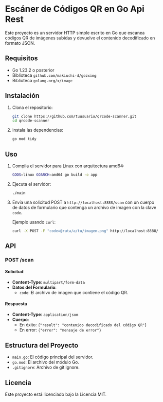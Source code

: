 # Escáner de Códigos QR en Go Api Rest

Este proyecto es un servidor HTTP simple escrito en Go que escanea códigos QR de imágenes subidas y devuelve el contenido decodificado en formato JSON.

## Requisitos

- Go 1.23.2 o posterior
- Biblioteca `github.com/makiuchi-d/gozxing`
- Biblioteca `golang.org/x/image`

## Instalación

1. Clona el repositorio:
    ```sh
    git clone https://github.com/tuusuario/qrcode-scanner.git
    cd qrcode-scanner
    ```

2. Instala las dependencias:
    ```sh
    go mod tidy
    ```

## Uso

1. Compila el servidor para Linux con arquitectura amd64:
    ```sh
    GOOS=linux GOARCH=amd64 go build -o app
    ```

2. Ejecuta el servidor:
    ```sh
    ./main
    ```

3. Envía una solicitud POST a `http://localhost:8888/scan` con un cuerpo de datos de formulario que contenga un archivo de imagen con la clave `code`.

    Ejemplo usando `curl`:
    ```sh
    curl -X POST -F "code=@ruta/a/tu/imagen.png" http://localhost:8888/scan
    ```

## API

### POST /scan

#### Solicitud

- **Content-Type**: `multipart/form-data`
- **Datos del Formulario**:
  - `code`: El archivo de imagen que contiene el código QR.

#### Respuesta

- **Content-Type**: `application/json`
- **Cuerpo**:
  - En éxito: `{"result": "contenido decodificado del código QR"}`
  - En error: `{"error": "mensaje de error"}`

## Estructura del Proyecto

- `main.go`: El código principal del servidor.
- `go.mod`: El archivo del módulo Go.
- `.gitignore`: Archivo de git ignore.

## Licencia

Este proyecto está licenciado bajo la Licencia MIT.